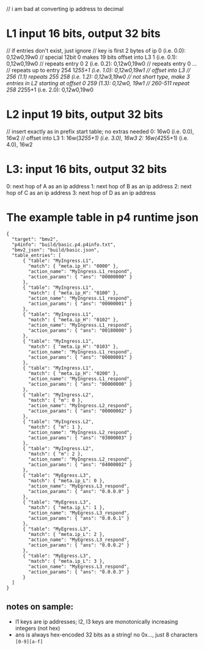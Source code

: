 // i am bad at converting ip address to decimal

# L1 input 16 bits, output 32 bits
// if entries don't exist, just ignore
// key is first 2 bytes of ip
0 (i.e. 0.0): 0,12w0,19w0 // special 12bit 0 makes 19 bits offset into L3
1 (i.e. 0.1): 0,12w0,19w0 // repeats entry 0
2 (i.e. 0.2): 0,12w0,19w0 // repeats entry 0
...
// repeats up to entry 254
1*255+1 (i.e. 1.0): 0,12w0,19w1 // offset into L3
// 256 (1.1) repeats 255
258 (i.e. 1.2): 0,12w3,19w0 // not short type, make 3 entries in L2 starting at offset 0
259 (1.3): 0,12w0, 19w1
// 260-511 repeat 258
2*255+1 (i.e. 2.0): 0,12w0,19w0

# L2 input 19 bits, output 32 bits
// insert exactly as in prefix start table; no extras needed
0: 16w0 (i.e. 0.0), 16w2 // offset into L3
1: 16w(3*255+1) (i.e. 3.0), 16w3
2: 16w(4*255+1) (i.e. 4.0), 16w2

# L3: input 16 bits, output 32 bits
0: next hop of A as an ip address
1: next hop of B as an ip address
2: next hop of C as an ip address
3: next hop of D as an ip address


# The example table in p4 runtime json
```
{
  "target": "bmv2",
  "p4info": "build/basic.p4.p4info.txt",
  "bmv2_json": "build/basic.json",
  "table_entries": [
      { "table": "MyIngress.L1",
        "match": { "meta.ip_H": "0000" },
        "action_name": "MyIngress.L1_respond",
        "action_params": { "ans": "00000000" }
      },
      { "table": "MyIngress.L1",
        "match": { "meta.ip_H": "0100" },
        "action_name": "MyIngress.L1_respond",
        "action_params": { "ans": "00000001" }
      },
      { "table": "MyIngress.L1",
        "match": { "meta.ip_H": "0102" },
        "action_name": "MyIngress.L1_respond",
        "action_params": { "ans": "00180000" }
      },
      { "table": "MyIngress.L1",
        "match": { "meta.ip_H": "0103" },
        "action_name": "MyIngress.L1_respond",
        "action_params": { "ans": "00000001" }
      },
      { "table": "MyIngress.L1",
        "match": { "meta.ip_H": "0200" },
        "action_name": "MyIngress.L1_respond",
        "action_params": { "ans": "00000000" }
      },
      { "table": "MyIngress.L2",
        "match": { "m": 0 },
        "action_name": "MyIngress.L2_respond",
        "action_params": { "ans": "00000002" }
      },
      { "table": "MyIngress.L2",
        "match": { "m": 1 },
        "action_name": "MyIngress.L2_respond",
        "action_params": { "ans": "03000003" }
      },
      { "table": "MyIngress.L2",
        "match": { "m": 2 },
        "action_name": "MyIngress.L2_respond",
        "action_params": { "ans": "04000002" }
      },
      { "table": "MyEgress.L3",
        "match": { "meta.ip_L": 0 },
        "action_name": "MyEgress.L3_respond",
        "action_params": { "ans": "0.0.0.0" }
      },
      { "table": "MyEgress.L3",
        "match": { "meta.ip_L": 1 },
        "action_name": "MyEgress.L3_respond",
        "action_params": { "ans": "0.0.0.1" }
      },
      { "table": "MyEgress.L3",
        "match": { "meta.ip_L": 2 },
        "action_name": "MyEgress.L3_respond",
        "action_params": { "ans": "0.0.0.2" }
      },
      { "table": "MyEgress.L3",
        "match": { "meta.ip_L": 3 },
        "action_name": "MyEgress.L3_respond",
        "action_params": { "ans": "0.0.0.3" }
      }
  ]
}
```

## notes on sample:
- l1 keys are ip addresses; l2, l3 keys are monotonically increasing integers (not hex)
- ans is always hex-encoded 32 bits as a string! no 0x..., just 8 characters `[0-9][a-f]`
